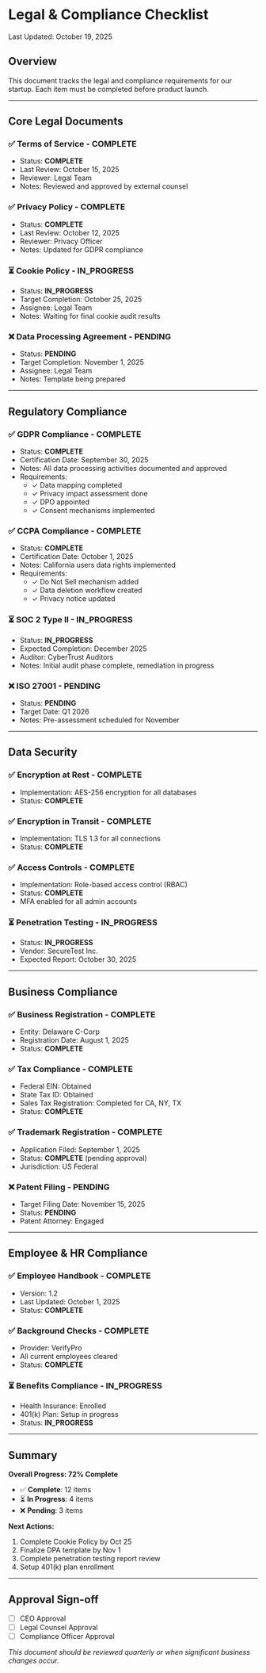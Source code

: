 # Legal & Compliance Checklist

Last Updated: October 19, 2025

## Overview
This document tracks the legal and compliance requirements for our startup. Each item must be completed before product launch.

---

## Core Legal Documents

### ✅ Terms of Service - COMPLETE
- Status: **COMPLETE**
- Last Review: October 15, 2025
- Reviewer: Legal Team
- Notes: Reviewed and approved by external counsel

### ✅ Privacy Policy - COMPLETE
- Status: **COMPLETE**
- Last Review: October 12, 2025
- Reviewer: Privacy Officer
- Notes: Updated for GDPR compliance

### ⏳ Cookie Policy - IN_PROGRESS
- Status: **IN_PROGRESS**
- Target Completion: October 25, 2025
- Assignee: Legal Team
- Notes: Waiting for final cookie audit results

### ❌ Data Processing Agreement - PENDING
- Status: **PENDING**
- Target Completion: November 1, 2025
- Assignee: Legal Team
- Notes: Template being prepared

---

## Regulatory Compliance

### ✅ GDPR Compliance - COMPLETE
- Status: **COMPLETE**
- Certification Date: September 30, 2025
- Notes: All data processing activities documented and approved
- Requirements:
  - ✓ Data mapping completed
  - ✓ Privacy impact assessment done
  - ✓ DPO appointed
  - ✓ Consent mechanisms implemented

### ✅ CCPA Compliance - COMPLETE
- Status: **COMPLETE**
- Certification Date: October 1, 2025
- Notes: California users data rights implemented
- Requirements:
  - ✓ Do Not Sell mechanism added
  - ✓ Data deletion workflow created
  - ✓ Privacy notice updated

### ⏳ SOC 2 Type II - IN_PROGRESS
- Status: **IN_PROGRESS**
- Expected Completion: December 2025
- Auditor: CyberTrust Auditors
- Notes: Initial audit phase complete, remediation in progress

### ❌ ISO 27001 - PENDING
- Status: **PENDING**
- Target Date: Q1 2026
- Notes: Pre-assessment scheduled for November

---

## Data Security

### ✅ Encryption at Rest - COMPLETE
- Implementation: AES-256 encryption for all databases
- Status: **COMPLETE**

### ✅ Encryption in Transit - COMPLETE
- Implementation: TLS 1.3 for all connections
- Status: **COMPLETE**

### ✅ Access Controls - COMPLETE
- Implementation: Role-based access control (RBAC)
- Status: **COMPLETE**
- MFA enabled for all admin accounts

### ⏳ Penetration Testing - IN_PROGRESS
- Status: **IN_PROGRESS**
- Vendor: SecureTest Inc.
- Expected Report: October 30, 2025

---

## Business Compliance

### ✅ Business Registration - COMPLETE
- Entity: Delaware C-Corp
- Registration Date: August 1, 2025
- Status: **COMPLETE**

### ✅ Tax Compliance - COMPLETE
- Federal EIN: Obtained
- State Tax ID: Obtained
- Sales Tax Registration: Completed for CA, NY, TX
- Status: **COMPLETE**

### ✅ Trademark Registration - COMPLETE
- Application Filed: September 1, 2025
- Status: **COMPLETE** (pending approval)
- Jurisdiction: US Federal

### ❌ Patent Filing - PENDING
- Target Filing Date: November 15, 2025
- Status: **PENDING**
- Patent Attorney: Engaged

---

## Employee & HR Compliance

### ✅ Employee Handbook - COMPLETE
- Version: 1.2
- Last Updated: October 1, 2025
- Status: **COMPLETE**

### ✅ Background Checks - COMPLETE
- Provider: VerifyPro
- All current employees cleared
- Status: **COMPLETE**

### ⏳ Benefits Compliance - IN_PROGRESS
- Health Insurance: Enrolled
- 401(k) Plan: Setup in progress
- Status: **IN_PROGRESS**

---

## Summary

**Overall Progress: 72% Complete**

- ✅ **Complete**: 12 items
- ⏳ **In Progress**: 4 items  
- ❌ **Pending**: 3 items

**Next Actions:**
1. Complete Cookie Policy by Oct 25
2. Finalize DPA template by Nov 1
3. Complete penetration testing report review
4. Setup 401(k) plan enrollment

---

## Approval Sign-off

- [ ] CEO Approval
- [ ] Legal Counsel Approval
- [ ] Compliance Officer Approval

*This document should be reviewed quarterly or when significant business changes occur.*
